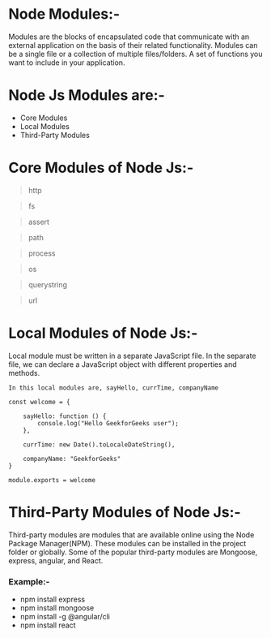 # Node Modules:-
Modules are the blocks of encapsulated code that communicate with an external application on the basis of their related functionality. Modules can be a single file or a collection of multiple files/folders. A set of functions you want to include in your application.

# Node Js Modules are:-
<ul>
  <li>Core Modules</li>
  <li>Local Modules</li>
  <li>Third-Party Modules</li>
</ul>

# Core Modules of Node Js:-

> http

> fs

> assert

> path

> process

> os

> querystring

> url

# Local Modules of Node Js:-
Local module must be written in a separate JavaScript file. In the separate file, we can declare a JavaScript object with different properties and methods. 

```
In this local modules are, sayHello, currTime, companyName

const welcome = {

	sayHello: function () {
		console.log("Hello GeekforGeeks user");
	},

	currTime: new Date().toLocaleDateString(),

	companyName: "GeekforGeeks"
}

module.exports = welcome
```

# Third-Party Modules of Node Js:-
Third-party modules are modules that are available online using the Node Package Manager(NPM). These modules can be installed in the project folder or globally. Some of the popular third-party modules are Mongoose, express, angular, and React. 

### Example:-
<ul>
  <li>npm install express</li>
  <li>npm install mongoose</li>
  <li>npm install -g @angular/cli</li>
  <li>npm install react</li>
</ul>
